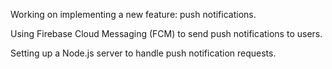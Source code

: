 Working on implementing a new feature: push notifications.

Using Firebase Cloud Messaging (FCM) to send push notifications to users.

Setting up a Node.js server to handle push notification requests.